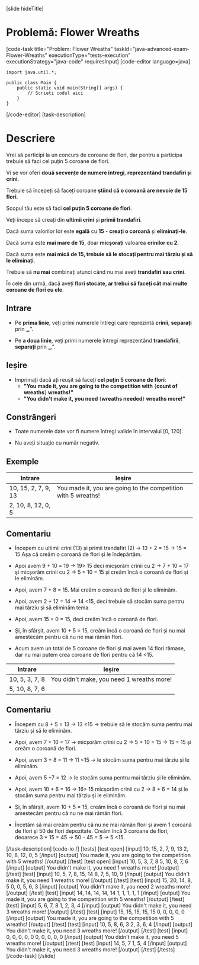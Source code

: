 [slide hideTitle]
# Problemă: Flower Wreaths
[code-task title="Problem: Flower Wreaths" taskId="java-advanced-exam-Flower-Wreaths" executionType="tests-execution" executionStrategy="java-code" requiresInput]
[code-editor language=java]
```
import java.util.*;

public class Main {
    public static void main(String[] args) {
        // Scrieți codul aici
    }
}
```
[/code-editor]
[task-description]
# Descriere

Vrei să participi la un concurs de coroane de flori, dar pentru a participa trebuie să faci cel puțin 5 coroane de flori.

Vi se vor oferi **două secvențe de numere întregi**, **reprezentând trandafiri și crini**.

Trebuie să începeți să faceți coroane **știind că o coroană are nevoie de 15 flori**.

Scopul tău este să faci **cel puțin 5 coroane de flori**.

Veți începe să creați din **ultimii crini** și **primii trandafiri**.

Dacă suma valorilor lor este **egală** cu **15** - **creați o coroană** și **eliminați-le**.

Dacă suma este **mai mare de 15**, doar **micșorați** valoarea **crinilor cu 2**.
 
Dacă suma este **mai mică de 15, trebuie să le stocați pentru mai târziu și să le eliminați**.
 
Trebuie să **nu mai** combinați atunci când nu mai aveți **trandafiri sau crini**.

În cele din urmă, dacă aveți **flori stocate, ar trebui să faceți cât mai multe coroane de flori cu ele**.

## Intrare

- Pe **prima linie**, veți primi numerele întregi care reprezintă **crinii**, **separați** prin „**,**”.

- Pe **a doua linie**, veți primi numerele întregi reprezentând **trandafirii**, **separați** prin „**,**”.

## Ieșire

- Imprimați dacă ați reușit să faceți **cel puțin 5 coroane de flori**:
  - **"You made it, you are going to the competition with** \{**count of wreaths**\} **wreaths!"**
  - **"You didn't make it, you need** \{**wreaths needed**\} **wreaths more!"**

## Constrângeri

- Toate numerele date vor fi numere întregi valide în intervalul \[0, 120\].

- Nu aveți situație cu număr negativ.

## Exemple

|Intrare|Ieșire|
|---|---|
|10, 15, 2, 7, 9, 13|You made it, you are going to the competition with 5 wreaths!|
|2, 10, 8, 12, 0, 5||

## Comentariu

- Începem cu ultimii crini (13) și primii trandafiri (2) -> 13 + 2 = 15 -> 15 = 15 Așa că creăm o coroană de flori și le îndepărtăm.

- Apoi avem 9 + 10 = 19 -> 19> 15 deci micșorăm crinii cu 2 -> 7 + 10 = 17 și micșorăm crinii cu 2 -> 5 + 10 = 15 și creăm încă o coroană de flori și le eliminăm.

- Apoi, avem 7 + 8 = 15. Mai creăm o coroană de flori și le eliminăm.

- Apoi, avem 2 + 12 = 14 -> 14 <15, deci trebuie să stocăm suma pentru mai târziu și să eliminăm tema.

- Apoi, avem 15 + 0 = 15, deci creăm încă o coroană de flori.

- Și, în sfârșit, avem 10 + 5 = 15, creăm încă o coroană de flori și nu mai amestecăm pentru că nu ne mai rămân flori.

- Acum avem un total de 5 coroane de flori și mai avem 14 flori rămase, dar nu mai putem crea coroane de flori pentru că 14 <15.

|Intrare|Ieșire|
|---|---|
|10, 5, 3, 7, 8|You didn't make, you need 1 wreaths more!|
|5, 10, 8, 7, 6||

## Comentariu

- Începem cu 8 + 5 = 13 -> 13 <15 -> trebuie să le stocăm suma pentru mai târziu și să le eliminăm.

- Apoi, avem 7 + 10 = 17 -> micșorăm crinii cu 2 -> 5 + 10 = 15 -> 15 = 15 și creăm o coroană de flori.

- Apoi, avem 3 + 8 = 11 -> 11 <15 -> le stocăm suma pentru mai târziu și le eliminăm.

- Apoi, avem 5 +7 = 12 -> le stocăm suma pentru mai târziu și le eliminăm.

- Apoi, avem 10 + 6 = 16 -> 16> 15 micșorăm crinii cu 2 -> 8 + 6 = 14 și le stocăm suma pentru mai târziu și le eliminăm.

- Și, în sfârșit, avem 10 + 5 = 15, creăm încă o coroană de flori și nu mai amestecăm pentru că nu ne mai rămân flori.

- Încetăm să mai creăm pentru că nu ne mai rămân flori și avem 1 coroană de flori și 50 de flori depozitate. Creăm încă 3 coroane de flori, deoarece 3 * 15 = 45 -> 50 - 45 = 5 -> 5 <15.

[/task-description]
[code-io /]
[tests]
[test open]
[input]
10, 15, 2, 7, 9, 13
2, 10, 8, 12, 0, 5
[/input]
[output]
You made it, you are going to the competition with 5 wreaths!
[/output]
[/test]
[test open]
[input]
10, 5, 3, 7, 8
5, 10, 8, 7, 6
[/input]
[output]
You didn't make it, you need 1 wreaths more!
[/output]
[/test]
[test]
[input]
10, 5, 7, 8, 15, 14
8, 7, 5, 10, 9
[/input]
[output]
You didn't make it, you need 1 wreaths more!
[/output]
[/test]
[test]
[input]
15, 20, 14, 8, 5
0, 0, 5, 6, 3
[/input]
[output]
You didn't make it, you need 2 wreaths more!
[/output]
[/test]
[test]
[input]
14, 14, 14, 14, 14
1, 1, 1, 1, 1
[/input]
[output]
You made it, you are going to the competition with 5 wreaths!
[/output]
[/test]
[test]
[input]
5, 6, 7, 8
1, 2, 3, 4
[/input]
[output]
You didn't make it, you need 3 wreaths more!
[/output]
[/test]
[test]
[input]
15, 15, 15, 15, 15
0, 0, 0, 0, 0
[/input]
[output]
You made it, you are going to the competition with 5 wreaths!
[/output]
[/test]
[test]
[input]
10, 5, 8, 6, 3
2, 3, 6, 4
[/input]
[output]
You didn't make it, you need 3 wreaths more!
[/output]
[/test]
[test]
[input]
0, 0, 0, 0, 0
0, 0, 0, 0, 0
[/input]
[output]
You didn't make it, you need 5 wreaths more!
[/output]
[/test]
[test]
[input]
14, 5, 7
1, 5, 4
[/input]
[output]
You didn't make it, you need 3 wreaths more!
[/output]
[/test]
[/tests]
[/code-task]
[/slide]
